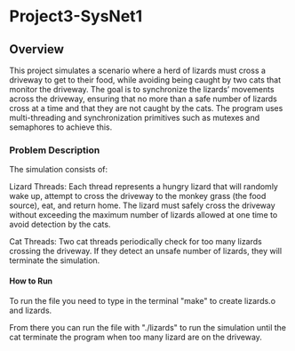 # Project3-SysNet1

## Overview

This project simulates a scenario where a herd of lizards must cross a driveway to get to their food, while avoiding being caught by two cats that monitor the driveway. The goal is to synchronize the lizards’ movements across the driveway, ensuring that no more than a safe number of lizards cross at a time and that they are not caught by the cats. The program uses multi-threading and synchronization primitives such as mutexes and semaphores to achieve this.

### Problem Description

The simulation consists of:

Lizard Threads: Each thread represents a hungry lizard that will randomly wake up, attempt to cross the driveway to the monkey grass (the food source), eat, and return home. The lizard must safely cross the driveway without exceeding the maximum number of lizards allowed at one time to avoid detection by the cats.

Cat Threads: Two cat threads periodically check for too many lizards crossing the driveway. If they detect an unsafe number of lizards, they will terminate the simulation.

#### How to Run 

To run the file you need to type in the terminal "make" to create lizards.o and lizards.

From there you can run the file with "./lizards" to run the simulation until the cat terminate the program when too many lizard are on the driveway.